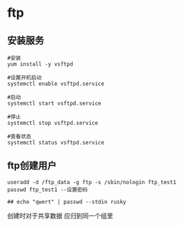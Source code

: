 # 	ftp



## 安装服务





```shell
#安装
yum install -y vsftpd

#设置开机启动
systemctl enable vsftpd.service

#启动
systemctl start vsftpd.service

#停止
systemctl stop vsftpd.service

#查看状态
systemctl status vsftpd.service
```









## ftp创建用户

```shell
useradd -d /ftp_data -g ftp -s /sbin/nologin ftp_test1
passwd ftp_test1 --设置密码

## echo "qwert" | passwd --stdin rusky
```



创建时对于共享数据 应归到同一个组里

## 

